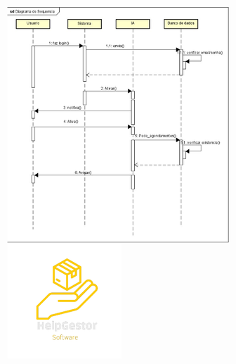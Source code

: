 <picture>
  <source media="(prefers-color-scheme: dark)" srcset="https://github.com/HelpGestor/documentacao/blob/main/diagramas/diagrama-de-sequencia/diagrama-de-sequencia.jpeg">
  <source media="(prefers-color-scheme: light)" srcset="https://github.com/HelpGestor/documentacao/blob/main/diagramas/diagrama-de-sequencia/diagrama-de-sequencia.jpeg">
  <img alt="Diagrama de atividade" src="https://github.com/HelpGestor/documentacao/blob/main/diagramas/diagrama-de-sequencia/diagrama-de-sequencia.jpeg">
</picture>

<picture>
  <source media="(prefers-color-scheme: dark)" srcset="https://github.com/HelpGestor/documentacao/blob/6aeedd347163590b0a55cc206e47ccfdc49b21b7/midia/HelpGestorLogo.png">
  <source media="(prefers-color-scheme: light)" srcset="https://github.com/HelpGestor/documentacao/blob/6aeedd347163590b0a55cc206e47ccfdc49b21b7/midia/HelpGestorLogo.png">
  <img alt="Help Gestor Logo" src="https://github.com/HelpGestor/documentacao/blob/6aeedd347163590b0a55cc206e47ccfdc49b21b7/midia/HelpGestorLogo.png">
</picture>

